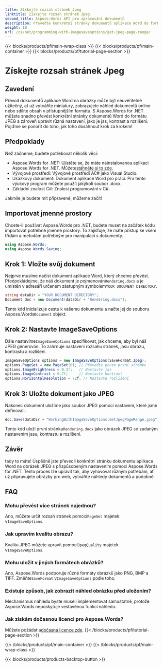 ```yaml
---
title: Získejte rozsah stránek Jpeg
linktitle: Získejte rozsah stránek Jpeg
second_title: Aspose.Words API pro zpracování dokumentů
description: Převeďte konkrétní stránky dokumentů aplikace Word do formátu JPEG s vlastním nastavením pomocí Aspose.Words for .NET. Naučte se krok za krokem nastavovat jas, kontrast a rozlišení.
weight: 10
url: /cs/net/programming-with-imagesaveoptions/get-jpeg-page-range/
---
```


{{< blocks/products/pf/main-wrap-class >}}
{{< blocks/products/pf/main-container >}}
{{< blocks/products/pf/tutorial-page-section >}}

# Získejte rozsah stránek Jpeg

## Zavedení

Převod dokumentů aplikace Word na obrázky může být neuvěřitelně užitečný, ať už vytváříte miniatury, zobrazujete náhled dokumentů online nebo sdílíte obsah v přístupnějším formátu. S Aspose.Words for .NET můžete snadno převést konkrétní stránky dokumentů Word do formátu JPEG a zároveň upravit různá nastavení, jako je jas, kontrast a rozlišení. Pojďme se ponořit do toho, jak toho dosáhnout krok za krokem!

## Předpoklady

Než začneme, budete potřebovat několik věcí:

-  Aspose.Words for .NET: Ujistěte se, že máte nainstalovanou aplikaci Aspose.Words for .NET. Můžete[stáhněte si to zde](https://releases.aspose.com/words/net/).
- Vývojové prostředí: Vývojové prostředí AC# jako Visual Studio.
- Ukázkový dokument: Dokument aplikace Word pro práci. Pro tento výukový program můžete použít jakýkoli soubor .docx.
- Základní znalost C#: Znalost programování v C#.

Jakmile je budete mít připravené, můžeme začít!

## Importovat jmenné prostory

Chcete-li používat Aspose.Words pro .NET, budete muset na začátek kódu importovat potřebné jmenné prostory. To zajišťuje, že máte přístup ke všem třídám a metodám potřebným pro manipulaci s dokumenty.

```csharp
using Aspose.Words;
using Aspose.Words.Saving;
```

## Krok 1: Vložte svůj dokument

Nejprve musíme načíst dokument aplikace Word, který chceme převést. Předpokládejme, že náš dokument je pojmenován`Rendering.docx` a je umístěn v adresáři určeném zástupným symbolem`YOUR DOCUMENT DIRECTORY`.

```csharp
string dataDir = "YOUR DOCUMENT DIRECTORY";
Document doc = new Document(dataDir + "Rendering.docx");
```

 Tento kód inicializuje cestu k vašemu dokumentu a načte jej do souboru Aspose.Words`Document` objekt.

## Krok 2: Nastavte ImageSaveOptions

 Dále nastavíme`ImageSaveOptions` specifikovat, jak chceme, aby byl náš JPEG generován. To zahrnuje nastavení rozsahu stránek, jasu obrazu, kontrastu a rozlišení.

```csharp
ImageSaveOptions options = new ImageSaveOptions(SaveFormat.Jpeg);
options.PageSet = new PageSet(0); // Převeďte pouze první stránku
options.ImageBrightness = 0.3f;   // Nastavte jas
options.ImageContrast = 0.7f;     // Nastavte kontrast
options.HorizontalResolution = 72f; // Nastavte rozlišení
```

## Krok 3: Uložte dokument jako JPEG

Nakonec dokument uložíme jako soubor JPEG pomocí nastavení, které jsme definovali.

```csharp
doc.Save(dataDir + "WorkingWithImageSaveOptions.GetJpegPageRange.jpeg", options);
```

 Tento kód uloží první stránku`Rendering.docx` jako obrázek JPEG se zadaným nastavením jasu, kontrastu a rozlišení.

## Závěr

tady to máte! Úspěšně jste převedli konkrétní stránku dokumentu aplikace Word na obrázek JPEG s přizpůsobeným nastavením pomocí Aspose.Words for .NET. Tento proces lze upravit tak, aby vyhovoval různým potřebám, ať už připravujete obrázky pro web, vytváříte náhledy dokumentů a podobně.

## FAQ

### Mohu převést více stránek najednou?
 Ano, můžete určit rozsah stránek pomocí`PageSet` majetek v`ImageSaveOptions`.

### Jak upravím kvalitu obrazu?
 Kvalitu JPEG můžete upravit pomocí`JpegQuality` majetek v`ImageSaveOptions`.

### Mohu uložit v jiných formátech obrázků?
 Ano, Aspose.Words podporuje různé formáty obrázků jako PNG, BMP a TIFF. Změňte`SaveFormat` v`ImageSaveOptions` podle toho.

### Existuje způsob, jak zobrazit náhled obrázku před uložením?
Mechanismus náhledu byste museli implementovat samostatně, protože Aspose.Words neposkytuje vestavěnou funkci náhledu.

### Jak získám dočasnou licenci pro Aspose.Words?
 Můžete požádat a[dočasná licence zde](https://purchase.aspose.com/temporary-license/).
{{< /blocks/products/pf/tutorial-page-section >}}

{{< /blocks/products/pf/main-container >}}
{{< /blocks/products/pf/main-wrap-class >}}

{{< blocks/products/products-backtop-button >}}
